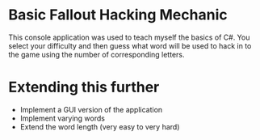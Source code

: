 # Basic Fallout Hacking Mechanic

This console application was used to teach myself the basics of C#. You select your difficulty and then guess what word will be used to hack in to the game using the number of corresponding letters.

# Extending this further

* Implement a GUI version of the application
* Implement varying words
* Extend the word length (very easy to very hard)
